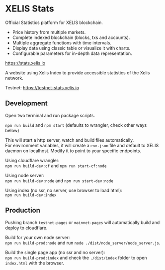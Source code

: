 # XELIS Stats

Official Statistics platform for XELIS blockchain.

- Price history from multiple markets.
- Complete indexed blockchain (blocks, txs and accounts).
- Multiple aggregate functions with time intervals.
- Display data using classic table or visualize it with charts.
- Configurable parameters for in-depth data representation.

<https://stats.xelis.io>

A website using Xelis Index to provide accessible statistics of the Xelis network.

Testnet: <https://testnet-stats.xelis.io>

## Development

Open two terminal and run package scripts.

`npm run build` and `npm start` (defaults to wrangler, check other ways below)

This will start a http server, watch and build files automatically.  
For environment variables, it will create a `env.json` file and default to XELIS daemon on localhost. Modify it to point to your specific endpoints.  

Using cloudflare wrangler:  
`npm run build-dev:cf` and `npm run start-cf:node`

Using node server:  
`npm run build-dev:node` and `npm run start-dev:node`

Using index (no ssr, no server, use browser to load html):  
`npm run build-dev:index`

## Production

Pushing branch `testnet-pages` or `mainnet-pages`
will automatically build and deploy to cloudflare.

Build for your own node server:  
`npm run build-prod:node` and run `node ./dist/node_server/node_server.js`.

Build the single page app (no ssr and no server):  
`npm run build-prod:index` and check the `./dist/index` folder to open `index.html` with the browser.
